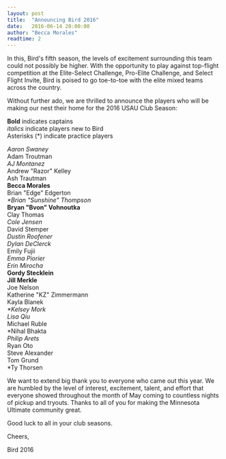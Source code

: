 ```yaml
---
layout: post
title:  "Announcing Bird 2016"
date:   2016-06-14 20:00:00
author: "Becca Morales"
readtime: 2
---
```


In this, Bird's fifth season, the levels of excitement surrounding this team could not possibly be higher. With the opportunity to play against top-flight competition at the Elite-Select Challenge, Pro-Elite Challenge, and Select Flight Invite, Bird is poised to go toe-to-toe with the elite mixed teams across the country. 

Without further ado, we are thrilled to announce the players who will be making our nest their home for the 2016 USAU Club Season:

<!--more-->

<strong>Bold</strong> indicates captains<br/>
<em>italics</em> indicate players new to Bird</br>
Asterisks (*) indicate practice players</br>

<em>Aaron Swaney</em><br/>
Adam Troutman<br/>
<em>AJ Montanez</em><br/>
Andrew "Razor" Kelley<br/>
Ash Trautman<br/>
<strong>Becca Morales</strong><br/>
Brian "Edge" Edgerton<br/>
<em>\*Brian "Sunshine" Thompson</em><br/>
<strong>Bryan "Bvon" Vohnoutka</strong><br/>
Clay Thomas<br/>
<em>Cole Jensen</em><br/>
David Stemper<br/>
<em>Dustin Roofener</em><br/>
<em>Dylan DeClerck</em><br/>
Emily Fujii<br/>
<em>Emma Piorier</em><br/>
<em>Erin Mirocha</em><br/>
<strong>Gordy Stecklein</strong><br/>
<strong>Jill Merkle</strong><br/>
Joe Nelson<br/>
Katherine "KZ" Zimmermann<br/>
Kayla Blanek<br/>
<em>\*Kelsey Mork</em><br/>
<em>Lisa Qiu</em><br/>
Michael Ruble<br/>
\*Nihal Bhakta<br/>
<em>Philip Arets</em><br/>
Ryan Oto<br/>
Steve Alexander<br/>
Tom Grund<br/>
\*Ty Thorsen<br/>

We want to extend big thank you to everyone who came out this year. We are humbled by the level of interest, excitement, talent, and effort that everyone showed throughout the month of May coming to countless nights of pickup and tryouts. Thanks to all of you for making the Minnesota Ultimate community great.

Good luck to all in your club seasons.

Cheers,

Bird 2016